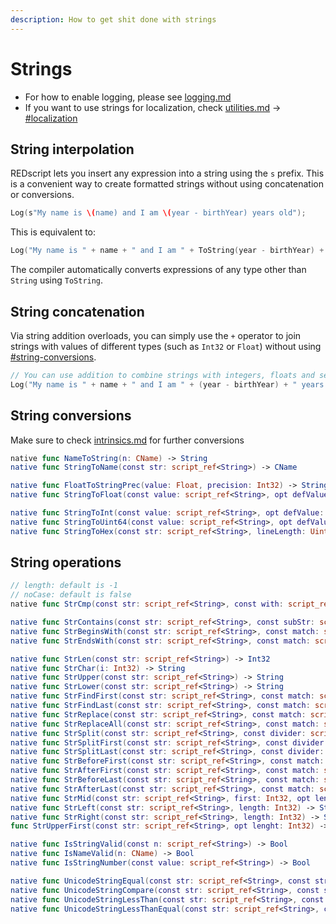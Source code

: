 ```yaml
---
description: How to get shit done with strings
---
```


# Strings

* For how to enable logging, please see [logging.md](../../references-and-examples/logging.md "mention")
* If you want to use strings for localization, check [utilities.md](../built-in-functions/utilities.md "mention") -> [#localization](../built-in-functions/utilities.md#localization "mention")

## String interpolation

REDscript lets you insert any expression into a string using the `s` prefix. This is a convenient way to create formatted strings without using concatenation or conversions.

```swift
Log(s"My name is \(name) and I am \(year - birthYear) years old");
```

This is equivalent to:

```swift
Log("My name is " + name + " and I am " + ToString(year - birthYear) + " years old");
```

The compiler automatically converts expressions of any type other than `String` using `ToString`.

## String concatenation

Via string addition overloads, you can simply use the `+` operator  to join strings with values of different types (such as `Int32` or `Float`) without using  [#string-conversions](strings.md#string-conversions "mention").

```swift
// You can use addition to combine strings with integers, floats and several other types 
Log("My name is " + name + " and I am " + (year - birthYear) + " years old");
```

## String conversions

Make sure to check [intrinsics.md](intrinsics.md "mention") for further conversions

```swift
native func NameToString(n: CName) -> String
native func StringToName(const str: script_ref<String>) -> CName

native func FloatToStringPrec(value: Float, precision: Int32) -> String
native func StringToFloat(const value: script_ref<String>, opt defValue: Float) -> Float

native func StringToInt(const value: script_ref<String>, opt defValue: Int32) -> Int32
native func StringToUint64(const value: script_ref<String>, opt defValue: Uint64) -> Uint64
native func StringToHex(const str: script_ref<String>, lineLength: Uint32) -> String
```

## String operations

```swift
// length: default is -1
// noCase: default is false
native func StrCmp(const str: script_ref<String>, const with: script_ref<String>, opt length: Int32, opt noCase: Bool) -> Int32

native func StrContains(const str: script_ref<String>, const subStr: script_ref<String>) -> Bool
native func StrBeginsWith(const str: script_ref<String>, const match: script_ref<String>) -> Bool
native func StrEndsWith(const str: script_ref<String>, const match: script_ref<String>) -> Bool

native func StrLen(const str: script_ref<String>) -> Int32
native func StrChar(i: Int32) -> String
native func StrUpper(const str: script_ref<String>) -> String
native func StrLower(const str: script_ref<String>) -> String
native func StrFindFirst(const str: script_ref<String>, const match: script_ref<String>) -> Int32
native func StrFindLast(const str: script_ref<String>, const match: script_ref<String>) -> Int32
native func StrReplace(const str: script_ref<String>, const match: script_ref<String>, const with: script_ref<String>) -> String
native func StrReplaceAll(const str: script_ref<String>, const match: script_ref<String>, const with: script_ref<String>) -> String
native func StrSplit(const str: script_ref<String>, const divider: script_ref<String>, opt includeEmpty: Bool) -> array<String>
native func StrSplitFirst(const str: script_ref<String>, const divider: script_ref<String>, out left: String, out right: String) -> Bool
native func StrSplitLast(const str: script_ref<String>, const divider: script_ref<String>, out left: String, out right: String) -> Bool
native func StrBeforeFirst(const str: script_ref<String>, const match: script_ref<String>) -> String
native func StrAfterFirst(const str: script_ref<String>, const match: script_ref<String>) -> String
native func StrBeforeLast(const str: script_ref<String>, const match: script_ref<String>) -> String
native func StrAfterLast(const str: script_ref<String>, const match: script_ref<String>) -> String
native func StrMid(const str: script_ref<String>, first: Int32, opt length: Int32) -> String
native func StrLeft(const str: script_ref<String>, length: Int32) -> String
native func StrRight(const str: script_ref<String>, length: Int32) -> String
func StrUpperFirst(const str: script_ref<String>, opt lenght: Int32) -> String

native func IsStringValid(const n: script_ref<String>) -> Bool
native func IsNameValid(n: CName) -> Bool
native func IsStringNumber(const value: script_ref<String>) -> Bool

native func UnicodeStringEqual(const str: script_ref<String>, const str2: script_ref<String>) -> Bool
native func UnicodeStringCompare(const str: script_ref<String>, const str2: script_ref<String>) -> Int32
native func UnicodeStringLessThan(const str: script_ref<String>, const str2: script_ref<String>) -> Bool
native func UnicodeStringLessThanEqual(const str: script_ref<String>, const str2: script_ref<String>) -> Bool
```

